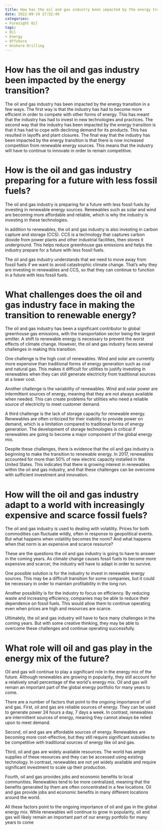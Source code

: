 ```yaml
---
title: How has the oil and gas industry been impacted by the energy transition
date: 2022-09-19 17:52:49
categories:
- Foresight Oil
tags:
- Oil
- Energy
- Offshore
- Onshore Drilling
---
```



#  How has the oil and gas industry been impacted by the energy transition?

The oil and gas industry has been impacted by the energy transition in a few ways. The first way is that the industry has had to become more efficient in order to compete with other forms of energy. This has meant that the industry has had to invest in new technologies and practices. The second way that the industry has been impacted by the energy transition is that it has had to cope with declining demand for its products. This has resulted in layoffs and plant closures. The final way that the industry has been impacted by the energy transition is that there is now increased competition from renewable energy sources. This means that the industry will have to continue to innovate in order to remain competitive.

#  How is the oil and gas industry preparing for a future with less fossil fuels?

The oil and gas industry is preparing for a future with less fossil fuels by investing in renewable energy sources. Renewables such as solar and wind are becoming more affordable and reliable, which is why the industry is investing in these technologies.

In addition to renewables, the oil and gas industry is also investing in carbon capture and storage (CCS). CCS is a technology that captures carbon dioxide from power plants and other industrial facilities, then stores it underground. This helps reduce greenhouse gas emissions and helps the industry prepare for a future with less fossil fuels.

The oil and gas industry understands that we need to move away from fossil fuels if we want to avoid catastrophic climate change. That’s why they are investing in renewables and CCS, so that they can continue to function in a future with less fossil fuels.

#  What challenges does the oil and gas industry face in making the transition to renewable energy?

The oil and gas industry has been a significant contributor to global greenhouse gas emissions, with the transportation sector being the largest emitter. A shift to renewable energy is necessary to prevent the worst effects of climate change. However, the oil and gas industry faces several challenges in making this transition.

One challenge is the high cost of renewables. Wind and solar are currently more expensive than traditional forms of energy generation such as coal and natural gas. This makes it difficult for utilities to justify investing in renewables when they can still generate electricity from traditional sources at a lower cost.

Another challenge is the variability of renewables. Wind and solar power are intermittent sources of energy, meaning that they are not always available when needed. This can create problems for utilities who need a reliable source of electricity to meet customer demand.

A third challenge is the lack of storage capacity for renewable energy. Renewables are often criticized for their inability to provide power on demand, which is a limitation compared to traditional forms of energy generation. The development of storage technologies is critical if renewables are going to become a major component of the global energy mix.

Despite these challenges, there is evidence that the oil and gas industry is beginning to make the transition to renewable energy. In 2017, renewables accounted for more than 50% of new electric capacity installed in the United States. This indicates that there is growing interest in renewables within the oil and gas industry, and that these challenges can be overcome with sufficient investment and innovation.

#  How will the oil and gas industry adapt to a world with increasingly expensive and scarce fossil fuels?



The oil and gas industry is used to dealing with volatility. Prices for both commodities can fluctuate wildly, often in response to geopolitical events. But what happens when volatility becomes the norm? And what happens when that norm is an expensive and scarce resource?

These are the questions the oil and gas industry is going to have to answer in the coming years. As climate change causes fossil fuels to become more expensive and scarcer, the industry will have to adapt in order to survive.

One possible solution is for the industry to invest in renewable energy sources. This may be a difficult transition for some companies, but it could be necessary in order to maintain profitability in the long run.

Another possibility is for the industry to focus on efficiency. By reducing waste and increasing efficiency, companies may be able to reduce their dependence on fossil fuels. This would allow them to continue operating even when prices are high and resources are scarce.

Ultimately, the oil and gas industry will have to face many challenges in the coming years. But with some creative thinking, they may be able to overcome these challenges and continue operating successfully.

#  What role will oil and gas play in the energy mix of the future?

Oil and gas will continue to play a significant role in the energy mix of the future. Although renewables are growing in popularity, they still account for a relatively small percentage of the world's energy mix. Oil and gas will remain an important part of the global energy portfolio for many years to come.

There are a number of factors that point to the ongoing importance of oil and gas. First, oil and gas are reliable sources of energy. They can be used to generate power 24 hours a day, 7 days a week. In contrast, renewables are intermittent sources of energy, meaning they cannot always be relied upon to meet demand.

Second, oil and gas are affordable sources of energy. Renewables are becoming more cost-effective, but they still require significant subsidies to be competitive with traditional sources of energy like oil and gas.

Third, oil and gas are widely available resources. The world has ample supplies of these resources and they can be accessed using existing technology. In contrast, renewables are not yet widely available and require significant investment to scale up their production.

Fourth, oil and gas provides jobs and economic benefits to local communities. Renewables tend to be more centralized, meaning that the benefits generated by them are often concentrated in a few locations. Oil and gas provide jobs and economic benefits in many different locations around the world.

All these factors point to the ongoing importance of oil and gas in the global energy mix. While renewables will continue to grow in popularity, oil and gas will likely remain an important part of our energy portfolio for many years to come